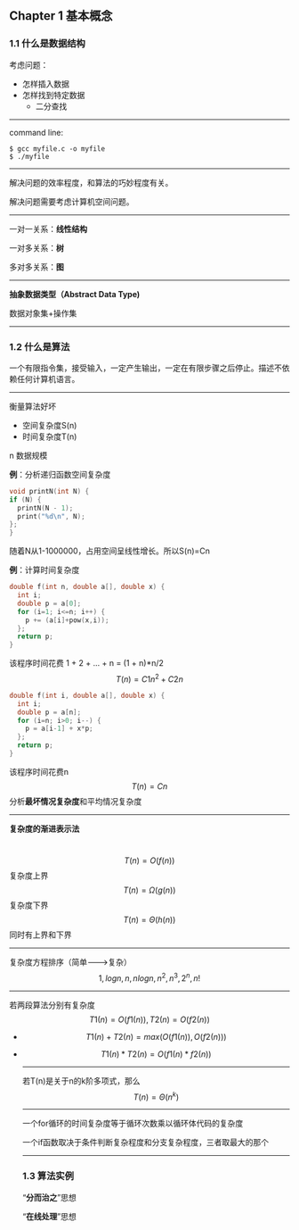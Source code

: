 ## Chapter 1 基本概念

### 1.1 什么是数据结构

考虑问题：

- 怎样插入数据
- 怎样找到特定数据
  - 二分查找

------

command line:

```
$ gcc myfile.c -o myfile
$ ./myfile
```

------

解决问题的效率程度，和算法的巧妙程度有关。

解决问题需要考虑计算机空间问题。

------

一对一关系：**线性结构**

一对多关系：**树**

多对多关系：**图**

------

**抽象数据类型（Abstract Data Type)**

数据对象集+操作集

------

### 1.2 什么是算法

一个有限指令集，接受输入，一定产生输出，一定在有限步骤之后停止。描述不依赖任何计算机语言。

------

衡量算法好坏

- 空间复杂度S(n)
- 时间复杂度T(n)

n 数据规模

**例**：分析递归函数空间复杂度

```c
void printN(int N) {
if (N) {
  printN(N - 1);
  print("%d\n", N);
};
}
```

随着N从1-1000000，占用空间呈线性增长。所以S(n)=Cn



**例**：计算时间复杂度

```c
double f(int n, double a[], double x) {
  int i;
  double p = a[0];
  for (i=1; i<=n; i++) {
    p += (a[i]+pow(x,i));
  };
  return p;
}
```

该程序时间花费 1 + 2 + ... + n = (1 + n)*n/2
$$
T(n)=C1n^2+C2n
$$

```c
double f(int i, double a[], double x) {
  int i;
  double p = a[n];
  for (i=n; i>0; i--) {
    p = a[i-1] + x*p;
  };
  return p;
}
```

该程序时间花费n
$$
T(n)=Cn
$$
分析**最坏情况复杂度**和平均情况复杂度

------

**复杂度的渐进表示法**

​	
$$
T(n)=O(f(n))
$$
复杂度上界
$$
T(n)=\Omega(g(n))
$$
复杂度下界
$$
T(n)=\Theta(h(n))
$$
同时有上界和下界

------

复杂度方程排序（简单--->复杂）
$$
1,logn,n,nlogn,n^2,n^3,2^n,n!
$$

------

若两段算法分别有复杂度
$$
T1(n)=O(f1(n)),
T2(n)=O(f2(n))
$$

- $$
  T1(n)+T2(n)=max(O(f1(n)),O(f2(n)))
  $$

- $$
  T1(n)*T2(n)=O(f1(n)*f2(n))
  $$

  ------

  若T(n)是关于n的k阶多项式，那么
  $$
  T(n)=\Theta(n^k)
  $$

  ------

  一个for循环的时间复杂度等于循环次数乘以循环体代码的复杂度

  一个if函数取决于条件判断复杂程度和分支复杂程度，三者取最大的那个
  
  ------
  
  ### 1.3 算法实例
  
  “**分而治之**”思想
  
  “**在线处理**”思想